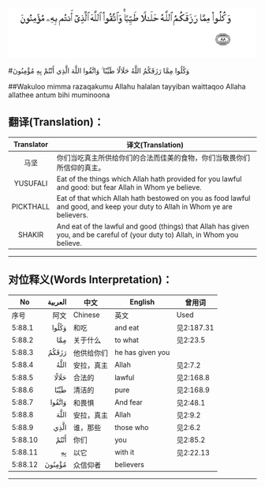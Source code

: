 ![005:088](images/005_088.gif)

#وَكُلُوا مِمَّا رَزَقَكُمُ اللَّهُ حَلَالًا طَيِّبًا ۚ وَاتَّقُوا اللَّهَ الَّذِي أَنْتُمْ بِهِ مُؤْمِنُونَ 

##Wakuloo mimma razaqakumu Allahu halalan tayyiban waittaqoo Allaha allathee antum bihi muminoona 

## 翻译(Translation)：

| Translator | 译文(Translation)                                            |
| :--------: | ------------------------------------------------------------ |
|    马坚    | 你们当吃真主所供给你们的合法而佳美的食物，你们当敬畏你们所信仰的真主。 |
|  YUSUFALI  | Eat of the things which Allah hath provided for you lawful and good: but fear Allah in Whom ye believe. |
| PICKTHALL  | Eat of that which Allah hath bestowed on you as food lawful and good, and keep your duty to Allah in Whom ye are believers. |
|   SHAKIR   | And eat of the lawful and good (things) that Allah has given you, and be careful of (your duty to) Allah, in Whom you believe. |

---

## 对位释义(Words Interpretation)：

| No   | العربية | 中文    | English | 曾用词 |
| ---- | ------: | ------- | ------- | ------ |
| 序号 |    阿文 | Chinese | 英文    | Used   |
| 5:88.1  | وَكُلُوا  | 和吃       | and eat          | 见2:187.31 |
| 5:88.2  | مِمَّا    | 关于什么   | to what          | 见2:23.5   |
| 5:88.3  | رَزَقَكُمُ  | 他供给你们 | he has given you |            |
| 5:88.4  | اللَّهُ   | 安拉，真主 | Allah            | 见2:7.2    |
| 5:88.5  | حَلَالًا  | 合法的     | lawful           | 见2:168.8  |
| 5:88.6  | طَيِّبًا   | 清洁的     | pure             | 见2:168.9  |
| 5:88.7  | وَاتَّقُوا | 和畏惧     | And fear         | 见2:48.1   |
| 5:88.8  | اللَّهَ   | 安拉，真主 | Allah            | 见2:9.2    |
| 5:88.9  | الَّذِي   | 谁，那些   | those who        | 见2:6.2    |
| 5:88.10 | أَنْتُمْ   | 你们       | you              | 见2:85.2   |
| 5:88.11 | بِهِ     | 以它       | with it          | 见2:22.13  |
| 5:88.12 | مُؤْمِنُونَ | 众信仰者   | believers        |            |

---
